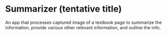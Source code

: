 # Summarizer (tentative title)
An app that processes captured image of a textbook page to summarize the information, provide various other relevant information, and outline the info.
